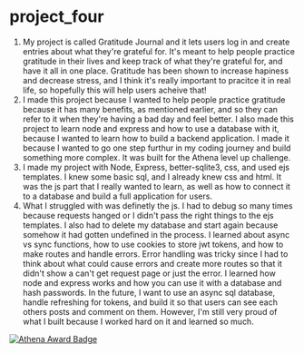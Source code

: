 # project_four
1. My project is called Gratitude Journal and it lets users log in and create entries about what they're grateful for. It's meant to help people practice gratitude in their lives and keep track of what they're grateful for, and have it all in one place. Gratitude has been shown to increase hapiness and decrease stress, and I think it's really important to pracitce it in real life, so hopefully this will help users acheive that!
2. I made this project because I wanted to help people practice gratitude because it has many benefits, as mentioned earlier, and so they can refer to it when they're having a bad day and feel better. I also made this project to learn node and express and how to use a database with it, because I wanted to learn how to build a backend application. I made it because I wanted to go one step furthur in my coding journey and build something more complex. It was built for the Athena level up challenge.
3. I made my project with Node, Express, better-sqlite3, css, and used ejs templates. I knew some basic sql, and I already knew css and html. It was the js part that I really wanted to learn, as well as how to connect it to a database and build a full application for users.
4. What I struggled with was definetly the js. I had to debug so many times because requests hanged or I didn't pass the right things to the ejs templates. I also had to delete my database and start again because somehow it had gotten undefined in the process. I learned about async vs sync functions, how to use cookies to store jwt tokens, and how to make routes and handle errors. Error handling was tricky since I had to think about what could cause errors and create more routes so that it didn't show a can't get request page or just the error. I learned how node and express works and how you can use it with a database and hash passwords. In the future, I want to use an async sql database, handle refreshing for tokens, and build it so that users can see each others posts and comment on them. However, I'm still very proud of what I built because I worked hard on it and learned so much.

[![Athena Award Badge](https://img.shields.io/endpoint?url=https%3A%2F%2Faward.athena.hackclub.com%2Fapi%2Fbadge)](https://award.athena.hackclub.com?utm_source=readme)
